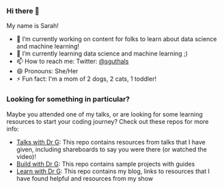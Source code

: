 ### Hi there 👋

My name is Sarah!

- 🔭 I’m currently working on content for folks to learn about data science and machine learning!
- 🌱 I’m currently learning data science and machine learning ;)
- 📫 How to reach me: Twitter: [@sguthals](https://twitter.com/drguthals)
- 😄 Pronouns: She/Her
- ⚡ Fun fact: I'm a mom of 2 dogs, 2 cats, 1 toddler!

### Looking for something in particular?

Maybe you attended one of my talks, or are looking for some learning resources to start your coding journey? Check out these repos for more info:

- [Talks with Dr G](https://github.com/sguthals/talkswithdrg): This repo contains resources from talks that I have given, including shareboards to say you were there (or watched the video)!
- [Build with Dr G](https://github.com/sguthals/buildwithdrg): This repo contains sample projects with guides
- [Learn with Dr G](https://github.com/sguthals/learnwithdrg): This repo contains my blog, links to resources that I have found helpful and resources from my show
